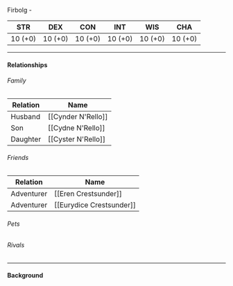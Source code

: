 Firbolg - <class>

STR | DEX | CON | INT | WIS | CHA
---- | ---- | ---- | ---- | ---- | ----  
10 (+0) | 10 (+0) | 10 (+0) | 10 (+0) | 10 (+0) | 10 (+0) | 

---

#### Relationships
###### Family
	
Relation | Name
------------ | ------------
Husband | [[Cynder N'Rello]]
Son | [[Cydne N'Rello]]
Daughter | [[Cyster N'Rello]]

###### Friends
Relation | Name
------------ | ------------
Adventurer | [[Eren Crestsunder]]
Adventurer | [[Eurydice Crestsunder]]

###### Pets

###### Rivals

---

#### Background
<Description>